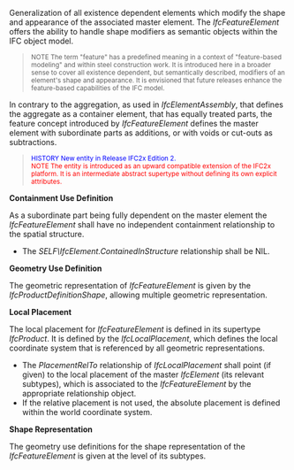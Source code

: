 Generalization of all existence dependent elements which modify the shape and appearance of the associated master element. The _IfcFeatureElement_ offers the ability to handle shape modifiers as semantic objects within the IFC object model.

> <small>NOTE The term "feature" has a predefined meaning
        in a context of "feature-based modeling" and within steel
        construction work. It is introduced here in a broader
        sense to cover all existence dependent, but semantically
        described, modifiers of an element's shape and
        appearance. It is envisioned that future releases enhance
        the feature-based capabilities of the IFC model.</small>
> 


In contrary to the aggregation, as used in _IfcElementAssembly_, that defines the aggregate as a container element, that has equally treated parts, the feature concept introduced by _IfcFeatureElement_ defines the master element with subordinate parts as additions, or with voids or cut-outs as subtractions.

> <small><font color="#0000FF">HISTORY New entity in
        Release IFC2x Edition 2.</font></small>  
> <small><font color="#FF0000">NOTE The entity is
        introduced as an upward compatible extension of the IFC2x
        platform. It is an intermediate abstract supertype
        without defining its own explicit
        attributes.</font></small>
> 


****Containment Use Definition****

As a subordinate part being fully dependent on the master element the _IfcFeatureElement_ shall have no independent containment relationship to the spatial structure.

* The _SELF\IfcElement.ContainedInStructure_ relationship shall be NIL. 

****Geometry Use Definition****

The geometric representation of _IfcFeatureElement_ is given by the _IfcProductDefinitionShape_, allowing multiple geometric representation.

**Local Placement**

The local placement for _IfcFeatureElement_ is defined in its supertype _IfcProduct_. It is defined by the _IfcLocalPlacement_, which defines the local coordinate system that is referenced by all geometric representations.

* The _PlacementRelTo_ relationship of _IfcLocalPlacement_ shall point (if given) to the local placement of the master _IfcElement_ (its relevant subtypes), which is associated to the _IfcFeatureElement_ by the appropriate relationship object. 
* If the relative placement is not used, the absolute placement is defined within the world coordinate system. 

**Shape Representation**

The geometry use definitions for the shape representation of the _IfcFeatureElement_ is given at the level of its subtypes.